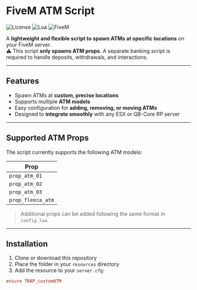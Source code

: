 # FiveM ATM Script

![License](https://img.shields.io/badge/License-MIT-green)
![Lua](https://img.shields.io/badge/Lua-5.4-blue)
![FiveM](https://img.shields.io/badge/FiveM-Compatible-brightgreen)

A **lightweight and flexible script to spawn ATMs at specific locations** on your FiveM server.  
⚠️ This script **only spawns ATM props**. A separate banking script is required to handle deposits, withdrawals, and interactions.

---

## Features

- Spawn ATMs at **custom, precise locations**  
- Supports multiple **ATM models**  
- Easy configuration for **adding, removing, or moving ATMs**  
- Designed to **integrate smoothly** with any ESX or QB-Core RP server  

---

## Supported ATM Props

The script currently supports the following ATM models:  

| Prop |
|------|
| `prop_atm_01` |
| `prop_atm_02` |
| `prop_atm_03` |
| `prop_fleeca_atm` |

> Additional props can be added following the same format in `config.lua`.

---

## Installation

1. Clone or download this repository  
2. Place the folder in your `resources` directory  
3. Add the resource to your `server.cfg`:

```cfg
ensure TRAP_customATM
